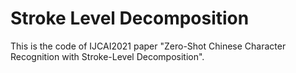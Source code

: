 # Stroke Level Decomposition

This is the code of IJCAI2021 paper "Zero-Shot Chinese Character Recognition with Stroke-Level Decomposition".

